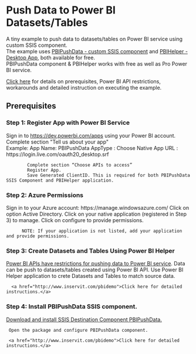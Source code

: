# Push Data to Power BI Datasets/Tables

A tiny example to push data to datasets/tables on Power BI service using custom SSIS component.<br />
The example uses <a href="http://www.inservit.com/pbipushdata.html">PBIPushData - custom SSIS component</a> and <a href="http://www.inservit.com/pbihelper.html">PBIHelper - Desktop App</a>, both available for free.
<br />PBIPushData component & PBIHelper works with free as well as Pro Power BI service.

<a href="http://www.inservit.com/pbidemo">Click here</a> for details on prerequisites, Power BI API restrictions, workarounds and detailed instruction on executing the example.

<h2>Prerequisites</h2>

<h3>Step 1: Register App with Power BI Service</h3>
      Sign in to <a href="https://dev.powerbi.com/apps">https://dev.powerbi.com/apps</a> using your Power BI account.
            Complete section "Tell us about your app" <br />
              Example:
                  App Name: PBIPushData
                  AppType : Choose Native App
                  URL     : https://login.live.com/oauth20_desktop.srf 

            Complete section “Choose APIs to access” 
            Register App. 
            Save Generated ClientID. This is required for both PBIPushData SSIS Component and PBIHelper application.
            
<h3>Step 2: Azure Permissions</h3>
      Sign in to your Azure account: https://manage.windowsazure.com/
         Click on option Active Directory.
         Click on your native application (registered in Step 3) to manage.
         Click on configure to provide permissions.

          NOTE: If your application is not listed, add your application and provide permissions.

<h3>Step 3: Create Datasets and Tables Using Power BI Helper</h3>
      <a href="http://www.inservit.com/pbiapiinfo.html">Power BI APIs have restrictions for pushing data to Power BI service</a>.   Data can be push to datasets/tables created using Power BI API. 
      Use Power BI Helper application to crete Datasets and Tables to match source data.
      
      <a href="http://www.inservit.com/pbidemo">Click here for detailed instructions.</a>
      
<h3>Step 4: Install PBIPushData SSIS component. </h3>
     <a href="http://www.inservit.com/downloads.html"> Download and install SSIS Destination Component PBIPushData.</a>
     
     Open the package and configure PBIPushData component.
     
     <a href="http://www.inservit.com/pbidemo">Click here for detailed instructions.</a>
